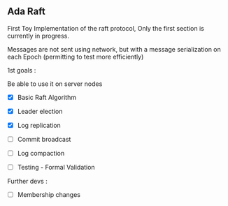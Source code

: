 Ada Raft
---------

First Toy Implementation of the raft protocol, 
Only the first section is currently in progress.

Messages are not sent using network, but with a message serialization on each Epoch (permitting to test more efficiently)

1st goals :

Be able to use it on server nodes

- [X] Basic Raft Algorithm
- [X] Leader election
- [X] Log replication
- [ ] Commit broadcast
- [ ] Log compaction
- [ ] Testing - Formal Validation


Further devs :

- [ ] Membership changes
